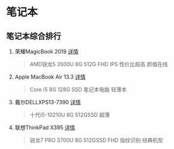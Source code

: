 # 笔记本

## 笔记本综合排行
1. 荣耀MagicBook 2019  [详情](https://u.jd.com/HyfFKR)
   > AMD锐龙5 3500U 8G 512G FHD IPS   性价比超高 颜值在线 
2. Apple MacBook Air 13.3 [详情](https://u.jd.com/lnWoei)
   > Core i5 8G 128G SSD 笔记本电脑 轻薄本
3. 戴尔DELLXPS13-7390 [详情](https://u.jd.com/gyxS1U)
   > 十代i5-10210U 8G 512GSSD 超薄 
4. 联想ThinkPad X395  [详情](https://u.jd.com/g6sMA7)
   > 锐龙7 PRO 3700U 8G 512GSSD FHD 指纹识别 经典机型  
